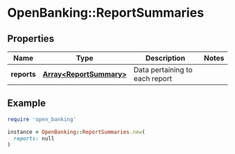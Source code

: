 # OpenBanking::ReportSummaries

## Properties

| Name | Type | Description | Notes |
| ---- | ---- | ----------- | ----- |
| **reports** | [**Array&lt;ReportSummary&gt;**](ReportSummary.md) | Data pertaining to each report |  |

## Example

```ruby
require 'open_banking'

instance = OpenBanking::ReportSummaries.new(
  reports: null
)
```

